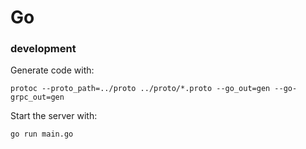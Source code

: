 # Go

### development

Generate code with:

```
protoc --proto_path=../proto ../proto/*.proto --go_out=gen --go-grpc_out=gen
```

Start the server with:

```
go run main.go
```
